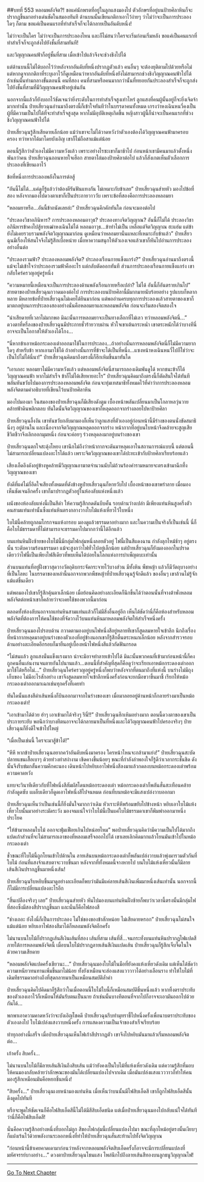 ##บทที่ 553 หลอมพลังจิต?!
ขอแค่นักพรตที่อยู่ในลูกแสงมองไป ตัวอักษรที่อยู่บนป้ายศิลาหินก็จะปรากฏขึ้นมาอย่างเด่นชัดในสมองทันที ด้านบนนั้นเขียนกติกาเอาไว้ง่ายๆ ว่าไม่ว่าจะเป็นการประลองใดๆ ก็ตาม ขอแค่เป็นคนแรกที่ทำสำเร็จก็จะได้กลายเป็นอันดับหนึ่ง!

ไม่ว่าจะเป็นใคร ไม่ว่าจะเป็นการประลองไหน และก็ไม่สนว่าใครจะเริ่มก่อนเริ่มหลัง ขอแค่เป็นคนแรกที่ทำสำเร็จก็จะถูกส่งไปยังชั้นที่สามทันที!

และวิญญาณคนฟ้าก็อยู่ชั้นที่สาม เมื่อเข้าไปแล้วจึงจะช่วงชิงไปได้

แต่ด้านบนนี้ไม่ได้บอกไว้ว่าหลังจากอันดับที่หนึ่งปรากฏตัวแล้ว คนอื่นๆ จะต้องยุติตามไปด้วยหรือไม่ แต่หากดูจากกติกาที่ระบุเอาไว้ก็ดูเหมือนว่าหากอันดับที่หนึ่งยังไม่สามารถช่วงชิงวิญญาณคนฟ้าไปได้ ถ้าเช่นนั้นท่ามกลางขั้นตอนนี้ คนที่สอง คนที่สามหรือคนมากกว่านั้นที่ทยอยกันประลองสำเร็จก็จะถูกส่งไปยังชั้นที่สามที่มีวิญญาณคนฟ้าอยู่เช่นกัน

นอกจากนี้แล้วก็ยังบอกไว้ชัดเจนว่ายิ่งระดับในการทำสำเร็จสูงเท่าไหร่ ลูกแสงที่คนผู้นั้นอยู่ก็จะยิ่งเจิดจ้ามากเท่านั้น ป๋ายเสี่ยวฉุนอ่านมาถึงตรงนี้ก็เข้าใจทันทีว่าในบรรดาคนทั้งหมด เกรงว่าหงเฉินหนวี่คงเป็นผู้ที่มีความเป็นไปได้ที่จะทำสำเร็จสูงสุด หากไม่มีอุบัติเหตุเกิดขึ้น หญิงสาวผู้นี้ก็น่าจะเป็นคนแรกที่ช่วงชิงวิญญาณคนฟ้าไปได้

ป๋ายเสี่ยวฉุนรู้สึกเสียดายเล็กน้อย แม้ว่าเขาจะไม่ได้วาดหวังว่าตัวเองต้องได้วิญญาณคนฟ้ามาครอบครอง ทว่าหากได้มาโดยบังเอิญ เขาก็ไม่ถือสาแม้แต่น้อย

ตอนนี้รู้สึกว่าตัวเองไม่มีความหวังแล้ว เพราะอย่างไรซะเขาก็มาช้าไป ก่อนหน้าเขามีคนมาแล้วตั้งหนึ่งพันกว่าคน ป๋ายเสี่ยวฉุนถอนหายใจเฮือก สายตาไล่มองป้ายศิลาต่อไป แล้วก็สังเกตเห็นตัวเลือกการประลองที่เขียนเอาไว้

ข้อที่หนึ่งการประลองพลังในการต่อสู้

“อันนี้ไม่ได้...แค่ดูก็รู้แล้วว่าต้องตีรันฟันแทงกัน ไม่เหมาะกับข้าเลย” ป๋ายเสี่ยวฉุนส่ายหัว มองไปข้อที่สอง หลังจากมองไปดวงตาเขาก็เป็นประกายวาววับ เพราะข้อที่สองคือการประลองหลอมยา

“หลอมยาหรือ...อันนี้ข้าถนัดเลยล่ะ” ป๋ายเสี่ยวฉุนคึกคักทันใด ก่อนจะมองต่อไป

“ประลองวิชาอภินิหาร? การประลองหลอมอาวุธ? ประลองทางจิตวิญญาณ? อันนี้ก็ไม่ได้ ประลองวิชาอภินิหารข้าคงไปสู้ยายเฒ่าหงเฉินไม่ได้ หลอมอาวุธ...ข้าทำไม่เป็น เหลือแต่จิตวิญญาณ ฮะแฮ่ม แต่ข้ายังไม่เคยรวบรวมพลังจิตวิญญาณมาก่อน ดูเหมือนว่าหลอมยานั่นแหละที่เหมาะกับข้าแล้ว” ป๋ายเสี่ยวฉุนมีเรื่องให้สนใจจึงไม่รู้สึกเบื่อหน่าย เมื่อหาความสนุกให้ตัวเองเจอแล้วเขาก็หันไปอ่านการประลองอย่างอื่นต่อ

“ประลองรวมฟ้า? ประลองหลอมพลังจิต? ประลองเรือนกายแข็งแกร่ง?” ป๋ายเสี่ยวฉุนอ่านมาถึงตรงนี้ แม้จะไม่เข้าใจว่าประลองรวมฟ้าคืออะไร แต่กลับตัดออกทันที ส่วนการประลองเรือนกายแข็งแกร่ง เขากลับใคร่ครวญอยู่ครู่หนึ่ง

“ความหมายนี้เหมือนจะเป็นการประลองด้านพลังเรือนกายหรือเปล่า? ไม่ได้ อันนี้ก็อันตรายเกินไป” สายตาของป๋ายเสี่ยวฉุนกวาดมองต่อไป การประลองบนป้ายศิลานี้มีมากมายนับร้อยอย่าง รูปแบบก็หลากหลาย มีหลายข้อที่ป๋ายเสี่ยวฉุนไม่เคยได้ยินมาก่อน แต่พออ่านครบทุกการประลองแล้วสายตาของเขาก็มาตกอยู่บนการประลองสองอย่างนั่นคือหลอมยาและหลอมพลังจิต ก่อนจะเริ่มสองจิตสองใจ

“น่าเสียดายที่เวลาไม่มากพอ มิฉะนั้นการหลอมยาจะเป็นทางเลือกที่ไม่เลว ทว่าหลอมพลังจิตนี่...” ดวงตาที่หรี่ลงของป๋ายเสี่ยวฉุนมีประกายชั่วร้ายวาบผ่าน หัวใจเขาเต้นกระหน่ำ เขาตระหนักได้ว่าบางทีนี่อาจจะเป็นโอกาสให้ตัวเองได้โกง...

“นี่หากข้าเอาหม้อกระดองเต่าออกมาใช้ในการประลอง...ถ้าอย่างนั้นการหลอมพลังจิตนี่ก็ไม่มีความยากใดๆ สำหรับข้า หากเอามาใช้ได้ ถ้าอย่างนั้นการที่ข้าจะได้เป็นที่หนึ่ง...แซงหน้าหงเฉินหนวี่ไปก็ใช่ว่าจะเป็นไปไม่ได้นี่นา!” ป๋ายเสี่ยวฉุนคิดมาถึงตรงนี้ก็ฮึกเหิมขึ้นมาทันใด

“เอาเถอะ หลอมยาไม่มีความหวังแล้ว แต่หลอมพลังจิตนี่สามารถลองเดิมพันดูได้ หากชนะข้าก็ได้วิญญาณคนฟ้า หากไม่สำเร็จ ข้าก็ไม่ได้เสียหายอะไร” ป๋ายเสี่ยวฉุนคิดมาถึงตรงนี้ก็ตัดสินใจได้ทันที พลันหันขวับไปมองการประลองหลอมพลังจิต ก่อนจะทุ่มเทสมาธิทั้งหมดไว้ที่คำว่าการประลองหลอมพลังจิตตามคำอธิบายที่เขียนไว้บนป้ายศิลาหิน

มองไปมองมา ในสมองของป๋ายเสี่ยวฉุนก็มีเสียงดังตูม เบื้องหน้าพลันเปลี่ยนมาเป็นโกลาหลวุ่นวายคล้ายฟ้าดินพลิกตลบ ทันใดนั้นจิตวิญญาณของเขาก็หลุดออกจากร่างลอยไปหาป้ายศิลา

ป๋ายเสี่ยวฉุนอึ้งงัน เขาหันขวับกลับมามองก็เห็นว่าลูกแสงที่ตัวเองอยู่ก่อนหน้านี้มีร่างของตนนั่งขัดสมาธินิ่งๆ อยู่ด้านใน และเนื่องจากจิตวิญญาณหลุดออกจากร่าง หน้ากากที่อยู่บนใบหน้าจึงคล้ายจะสูญเสียชีวิตชีวาจึงเลิกออกมุมหนึ่ง ก่อนจะค่อยๆ ร่วงหลุดลงมาอยู่บนร่างของเขา

ป๋ายเสี่ยวฉุนตกใจสะดุ้งโหยง เขานึกไม่ถึงว่าหน้ากากจะดันมาหลุดเอาในสถานการณ์แบบนี้ แต่ตอนนี้ไม่สามารถเปลี่ยนแปลงอะไรได้แล้ว เพราะจิตวิญญาณของเขาได้ปะทะเข้ากับป้ายศิลาเรียบร้อยแล้ว

เสียงเอ็ดอึงดังอยู่ข้างหูคล้ายมีวิญญาณอาฆาตจำนวนนับไม่ถ้วนร้องคำรามหมายจะตรงเข้ามาฉีกทึ้งวิญญาณของเขา

ยังดีที่แค่ไม่กี่อึดใจเสียงทั้งหมดที่ดังข้างหูป๋ายเสี่ยวฉุนก็หายวับไป เบื้องหน้าของเขาพร่าลาย เมื่อมองเห็นชัดเจนอีกครั้ง เขาก็มาปรากฏตัวอยู่ในห้องลับแห่งหนึ่งแล้ว

ผนังของห้องลับแห่งนี้เป็นสีดำ ให้ความรู้สึกกดดันบีบคั้น รอบด้านว่างเปล่า มีเพียงแท่นหินสูงครึ่งตัวคนสามแท่นเท่านั้นซึ่งแท่นหินตรงกลางวางใบไม้แห้งเหี่ยวไว้ใบหนึ่ง

ใบไม้นี้คล้ายถูกลมโกรกจนแห้งกรอบ มองดูแล้วธรรมดาอย่างมาก และในความเป็นจริงก็เป็นเช่นนี้ นี่ก็คือใบไม้ธรรมดาที่ไม่สามารถจะธรรมดาไปมากกว่านี้ได้อีกแล้ว

บนแท่นหินฝั่งซ้ายของใบไม้นี้มีกลุ่มไฟกลุ่มหนึ่งลอยตัวอยู่ ไฟนี้เป็นสีแดงฉาน กำลังลุกไหม้ช้าๆ อยู่ตรงนั้น ระดับความร้อนธรรมดา แม้จะสูงกว่าไฟทั่วไปอยู่เล็กน้อย แต่ป๋ายเสี่ยวฉุนก็ยังมองออกในปราดเดียวว่าไฟนี้เป็นเพียงไฟสีเดียวที่พบเห็นได้บ่อยในโลกแห่งการบำเพ็ญตบะเท่านั้น

ส่วนบนแท่นที่อยู่ฝั่งขวาสุดวางวัตถุดิบกระจัดกระจายไว้บางส่วน มีทั้งหิน พืชหญ้า แล้วก็มีวัตถุบางอย่างที่เป็นโลหะ ในบรรดาของเหล่านี้นอกจากพวกพืชหญ้าที่ป๋ายเสี่ยวฉุนรู้จักดีแล้ว ของอื่นๆ เขาล้วนไม่รู้จักแม้แต่ชิ้นเดียว

แต่พอมองไปเขาก็รู้สึกคุ้นตาเล็กน้อย เมื่อย้อนคิดอย่างละเอียดก็นึกขึ้นได้ว่าตอนนั้นที่จางต้าพั่งหลอมพลังจิตต่อหน้าเขาก็คล้ายว่าจะเคยใช้ของพวกนี้มาก่อน

ตลอดทั้งห้องลับนอกจากแท่นหินสามแท่นแล้วก็ไม่มีสิ่งอื่นอยู่อีก เห็นได้ชัดว่านี่ก็คือห้องสำหรับหลอมพลังจิตที่ต้องการให้คนใช้ของที่จัดวางไว้บนแท่นหินมาหลอมพลังจิตให้สำเร็จหนึ่งครั้ง

ป๋ายเสี่ยวฉุนมองไปรอบด้าน กวาดตามองอยู่บนไฟหนึ่งสีอยู่หลายทีเขาก็สูดลมหายใจเข้าลึก นึกถึงเรื่องที่หน้ากากหลุดมาอยู่บนร่างของตัวเองที่อยู่ข้างนอกเขาก็รู้สึกตื่นตระหนกเล็กน้อย หลังจากสำรวจรอบด้านอย่างละเอียดอีกรอบก็มายืนอยู่เบื้องหน้าไฟหนึ่งสีแล้วกัดฟันกรอด

“ไม่สนแล้ว ลูกแสงนั่นแข็งแรงมาก น่าจะมิอาจทำลายเข้าไปได้ มิฉะนั้นพวกคนที่เข้ามาก่อนหน้านี้ก็คงถูกคนอื่นเล่นงานจนตายกันไปนานแล้ว...ตอนนี้ที่สำคัญที่สุดก็คือดูว่าจะเรียกเอาหม้อกระดองเต่าออกมาใช้ได้หรือไม่...” ป๋ายเสี่ยวฉุนใคร่ครวญอยู่ครู่หนึ่งก็พบว่าหลังจากที่ตนมาถึงที่แห่งนี้ บนร่างไม่มีถุงเก็บของ ไม่มีอะไรสักอย่าง เขาจึงสูดลมหายใจเข้าลึกหนึ่งครั้งก่อนจะยกมือขวาขึ้นมาชี้ เรียกให้หม้อกระดองเต่าออกมาเฉกเช่นทุกครั้งที่เคยทำ

ทันใดนั้นแสงสีดำเส้นหนึ่งก็บินออกมาจากในร่างของเขา เมื่อมาลอยอยู่ด้านหน้าก็กลายร่างมาเป็นหม้อกระดองเต่า!

“เอาเข้ามาได้ด้วย ฮ่าๆ เอาเข้ามาได้จริงๆ รึนี่!!” ป๋ายเสี่ยวฉุนฮึกเหิมอย่างมาก ตอนนี้ดวงตาของเขาเป็นประกายระยับ พอนึกว่าบางทีตนอาจจะได้กลายมาเป็นที่หนึ่งและได้วิญญาณคนฟ้าไปครองจริงๆ ป๋ายเสี่ยวฉุนก็ยิ่งดีใจเข้าไปใหญ่

“เมื่อเป็นเช่นนี้ ใครจะมาสู้ข้าได้!”

“หึหึ หากข้าป๋ายเสี่ยวฉุนอยากคว้าอันดับหนึ่งมาครอง ใครหน้าไหนจะกล้ามาแย่ง!” ป๋ายเสี่ยวฉุนสะบัดปลายแขนเสื้อเบาๆ ด้วยท่วงท่าสง่างาม เชิดคางขึ้นน้อยๆ ขณะที่กำลังลำพองใจก็รู้ดีว่าเวลากระชั้นชิด ดังนั้นจึงรีบข่มกลั้นความคึกคะนอง เดินหน้าไปหยิบเอาไฟหนึ่งสีลงมาแล้วกดลงบนหม้อกระดองเต่าพร้อมความคาดหวัง

แทบจะวินาทีเดียวกับที่ไฟหนึ่งสีสัมผัสโดนหม้อกระดองเต่า หม้อกระดองเต่าก็พลันสั่นสะเทือนคล้ายกำลังดูดซับ แผล็บเดียวก็ดูดเอาไฟหนึ่งสีไปจนหมด ก่อนที่บนหม้อจะมีแสงเปล่งวาบออกมา

ป๋ายเสี่ยวฉุนเห็นว่าเป็นเช่นนี้ก็ยิ่งมั่นใจมากกว่าเดิม หัวเราะหึหึพร้อมขยับไปข้างหน้า หยิบเอาใบไม้แห้งเหี่ยวใบนั้นมาอย่างระมัดระวัง มองจนแน่ใจว่าใบไม้นี้เป็นแค่ใบไม้ธรรมดาเขาก็พึมพำออกมาหนึ่งประโยค

“ให้ข้ามาหลอมใบไม้ ออกจะฟุ่มเฟือยเกินไปหน่อยไหม” พอป๋ายเสี่ยวฉุนคิดว่ามีความเป็นไปได้มากถึงแปดเก้าส่วนที่จะไม่สามารถเอาของที่หลอมเสร็จออกไปได้ เขาเลยเลิกคิดมากแล้วโยนมันเข้าไปในหม้อกระดองเต่า

ชั่วขณะที่ใบไม้นี้ถูกโยนเข้าไปด้านใน ลายเส้นบนหม้อกระดองเต่าก็พลันเปล่งวาบแล้วพุ่งมารวมตัวกันที่ใบไม้ ก่อนที่แสงจ้าแสบตาจะวาบขึ้นมา หลังจากที่ทั้งหมดนี้จางหายไป บนใบไม้แห้งเหี่ยวนั้นก็มีลายเส้นสีเงินปรากฏขึ้นมาหนึ่งเส้น!

ป๋ายเสี่ยวฉุนรีบหยิบขึ้นมาดูอย่างละเอียดก็พบว่ามันมีแค่ลายเส้นสีเงินเพิ่มมาหนึ่งเส้นเท่านั้น นอกจากนี้ก็ไม่มีการเปลี่ยนแปลงอะไรอีก

“สิ้นเปลืองจริงๆ เลย” ป๋ายเสี่ยวฉุนส่ายหัว หันไปมองบนแท่นหินฝั่งซ้ายก็พบว่าเวลานี้ตรงนั้นมีกลุ่มไฟที่สองซึ่งมีสองสีปรากฏขึ้นมา และนั่นก็คือไฟสองสี

“ช่างเถอะ ยังไงนี่ก็เป็นการประลอง ไม่ใช่ของของข้าสักหน่อย ไม่เสียดายหรอก” ป๋ายเสี่ยวฉุนไม่สนใจแม้แต่น้อย หยิบเอาไฟสองสีมาได้ก็หลอมพลังจิตอีกครั้ง

ไม่นานบนใบไม้ก็ปรากฏเส้นสีเงินเส้นที่สอง เส้นที่สาม เส้นที่สี่...จนกระทั่งบนแท่นหินปรากฏไฟแปดสี ภายใต้การหลอมพลังจิตนี้ เมื่อบนใบไม้ปรากฏลายเส้นสีเงินแปดเส้น ป๋ายเสี่ยวฉุนก็รู้สึกเจ็บจี๊ดในใจด้วยความเสียดาย

“หลอมพลังจิตแปดครั้งเชียวนะ...” ป๋ายเสี่ยวฉุนมองใบไม้ในมือที่ยังคงแห้งเหี่ยวดังเดิม แต่เห็นได้ชัดว่าความเหนียวทนทานเพิ่มขึ้นมาไม่น้อย ทั้งยังเหมือนจะส่องแสงแวววาวได้อย่างเลือนราง ทำให้ใบไม้ที่เดิมทีธรรมดาอย่างถึงที่สุดกลายมาเป็นเหมือนสมบัติล้ำค่า

ป๋ายเสี่ยวฉุนคิดไปคิดมาก็รู้สึกว่าในเมื่อตอนนี้ใบไม้ใบนี้ก็เหมือนสมบัติชิ้นหนึ่งแล้ว หากทิ้งตราประทับของตัวเองเอาไว้ก็เหมือนให้มันรับตนเป็นนาย ถ้าเช่นนั้นบางทีตอนที่จากไปก็อาจจะเอามันออกไปด้วยกันได้...

พกพาเอาความคาดหวังว่าจะบังเอิญโชคดี ป๋ายเสี่ยวฉุนรีบทำมุทราชี้ไปหนึ่งครั้งเพื่อนาบตราประทับของตัวเองลงไป ใบไม้เปล่งแสงวาบหนึ่งครั้ง การแสดงความเป็นเจ้าของสำเร็จเรียบร้อย

ทำทุกอย่างนี้เสร็จ เมื่อป๋ายเสี่ยวฉุนเห็นไฟเก้าสีปรากฏตัว เขาจึงไปหยิบมันมาแล้วเริ่มหลอมพลังจิตต่อ...

เก้าครั้ง สิบครั้ง...

ไม่นานบนใบไม้ก็มีลายเส้นสีเงินถึงสิบเส้น แม้ว่ายังคงเป็นใบไม้ที่แห้งเหี่ยวดังเดิม แต่ความรู้สึกที่มอบให้คนมองกลับคล้ายว่าลักษณะของมันได้เปลี่ยนแปลงไปจากเดิม เมื่อมันเปล่งแสงแวววาวก็ทำให้คนมองรู้สึกเหมือนมันคือหยกชิ้นหนึ่ง!

“สิบครั้ง...” ป๋ายเสี่ยวฉุนเงยหน้ามองแท่นหิน เมื่อเห็นว่าบนนั้นมีไฟสิบเอ็ดสี เขาก็ถูกไฟสิบเอ็ดสีนั้นดึงดูดไปทันที

หรือจะพูดให้ชัดเจนก็คือไฟสิบเอ็ดสีนี้ไม่ได้มีสีสิบเอ็ดชนิด แต่เมื่อป๋ายเสี่ยวฉุนมองไปกลับแน่ใจได้ทันทีว่านี่ก็คือไฟสิบเอ็ดสี!

นั่นคือความรู้สึกอย่างหนึ่งที่บอกไม่ถูก สีของไฟกลุ่มนี้เปลี่ยนแปลงไปมา ขณะที่ลุกไหม้อยู่ตรงนั้นเงียบๆ ก็แฝงเร้นไว้ด้วยพลังงานระลอกหนึ่งที่ทำให้ป๋ายเสี่ยวฉุนสั่นสะท้านไปทั้งจิตวิญญาณ

“ก่อนหน้านี้ข้าเคยคาดเดามาก่อนว่าหลังจากหลอมพลังจิตสิบเอ็ดครั้งก็อาจจะมีการเปลี่ยนแปลงที่มหัศจรรย์บางอย่าง...” ดวงตาป๋ายเสี่ยวฉุนโชนแสง ไพล่นึกไปถึงลายเส้นสีทองบนลูกธนูวิญญาณไฟ!

------


[Go To Next Chapter]( ./176.md)
